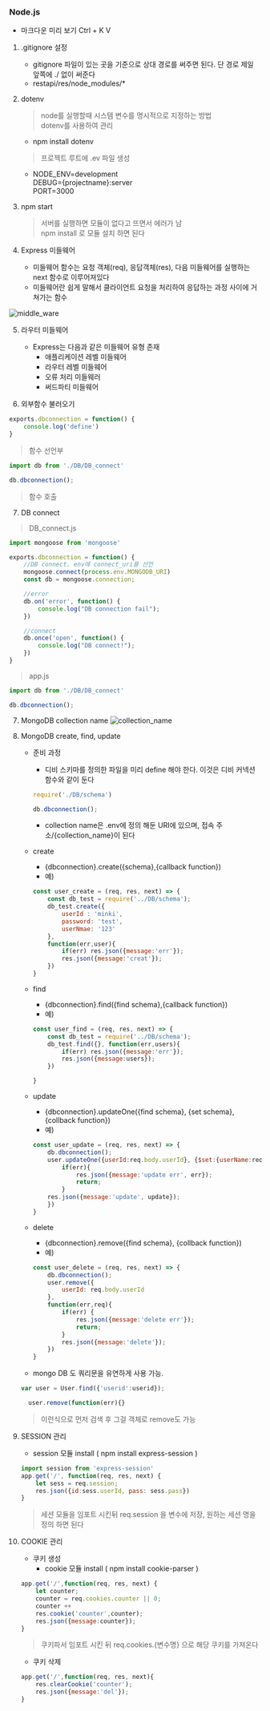 ### Node.js
* 마크다운 미리 보기 Ctrl + K V

1. .gitignore 설정
    * gitignore 파일이 있는 곳을 기준으로 상대 경로를 써주면 된다. 단 경로 제일 앞쪽에 ./ 없이 써준다
    * restapi/res/node_modules/*

2. dotenv
    >node를 실행할때 시스템 변수를 명시적으로 지정하는 방법<br>
     dotenv를 사용하여 관리
    * npm install dotenv
    >프로젝트 루트에 .ev 파일 생성
    * NODE_ENV=development<br>
      DEBUG={projectname}:server<br>
      PORT=3000

3. npm start
    >서버를 실행하면 모듈이 없다고 뜨면서 에러가 남<br>
     npm install 로 모듈 설치 하면 된다

4. Express 미들웨어
    * 미들웨어 함수는 요청 객체(req), 응답객체(res), 다음 미들웨어를 실행하는 next 함수로 이루어져있다
    * 미들웨어란 쉽게 말해서 클라이언트 요청을 처리하여 응답하는 과정 사이에 거쳐가는 함수

![middle_ware](./document_img/middleware.png)

5. 라우터 미들웨어
    * Express는 다음과 같은 미들웨어 유형 존재
        * 애플리케이션 레벨 미들웨어
        * 라우터 레벨 미들웨어
        * 오류 처리 미들웨러
        * 써드파티 미들웨어

6. 외부함수 불러오기
```js
exports.dbconnection = function() {
    console.log('define')
}
```
>함수 선언부

````js
import db from './DB/DB_connect'

db.dbconnection();

````
>함수 호출

7. DB connect

>DB_connect.js
```js
import mongoose from 'mongoose'

exports.dbconnection = function() {
    //DB connect. env에 connect_uri를 선언
    mongoose.connect(process.env.MONGODB_URI)
    const db = mongoose.connection;

    //error
    db.on('error', function() {
        console.log("DB connection fail");
    })

    //connect
    db.once('open', function() {
        console.log("DB connect!");
    })
}
```

>app.js
```js
import db from './DB/DB_connect'

db.dbconnection();
```

7. MongoDB collection name
    ![collection_name](./document_img/collection_name.png)

8. MongoDB create, find, update
    * 준비 과정
        * 디비 스키마를 정의한 파일을 미리 define 해야 한다. 이것은 디비 커넥션 함수와 같이 둔다
        ````js
        require('./DB/schema')

        db.dbconnection();
        ````
        * collection name은 .env에 정의 해둔 URI에 있으며, 접속 주소/{collection_name}이 된다

    * create
        * {dbconnection}.create({schema},{callback function})
        * 예)
        ````js
        const user_create = (req, res, next) => {
            const db_test = require('../DB/schema');
            db_test.create({
                userId : 'minki',
                password: 'test',
                userNmae: '123'
            },
            function(err,user){
                if(err) res.json({message:'err'});
                res.json({message:'creat'});
            })
        }
        ````
    
    * find
        * {dbconnection}.find({find schema},{callback function})
        * 예)
        ````js
        const user_find = (req, res, next) => {
            const db_test = require('../DB/schema');
            db_test.find({}, function(err,users){
                if(err) res.json({message:'err'});
                res.json({message:users});
            })

        }
        ````
    
    * update
        * {dbconnection}.updateOne({find schema}, {set schema}, {collback function})
        * 예)
        ```js
        const user_update = (req, res, next) => {
            db.dbconnection();
            user.updateOne({userId:req.body.userId}, {$set:{userName:req.body.userName}}, function(err,update){
                if(err){
                    res.json({message:'update err', err});
                    return;
                } 
            res.json({message:'update', update});
            })
        }
        ```
    
    * delete
        * {dbconnection}.remove({find schema}, {collback function})
        * 예)
        ```js
        const user_delete = (req, res, next) => {
            db.dbconnection();
            user.remove({
                userId: req.body.userId
            },
            function(err,req){
                if(err) {
                    res.json({message:'delete err'});
                    return;
                }
                res.json({message:'delete'});
            })
        }
        ```

    * mongo DB 도 쿼리문을 유연하게 사용 가능.
    ```js
    var user = User.find({'userid':userid});

      user.remove(function(err){}
    ```
    >이런식으로 먼저 검색 후 그걸 객체로 remove도 가능

9. SESSION 관리
    * session 모듈 install ( npm install express-session )
    ```js
    import session from 'express-session'
    app.get('/', function(req, res, next) {
        let sess = req.session;
        res.json({id:sess.userId, pass: sess.pass})
    }
    ```
    >세션 모듈을 임포트 시킨뒤 req.session 을 변수에 저장, 원하는 세션 명을 정의 하면 된다

10. COOKIE 관리
    * 쿠키 생성
        * cookie 모듈 install ( npm install cookie-parser )
    ```js
    app.get('/',function(req, res, next) {
        let counter;
        counter = req.cookies.counter || 0;
        counter ++
        res.cookie('counter',counter);
        res.json({message:counter});
    }
    ```
    > 쿠키파서 임포트 시킨 뒤 req.cookies.{변수명} 으로 해당 쿠키를 가져온다

    * 쿠키 삭제
    ```js
    app.get('/',function(req, res, next){
        res.clearCookie('counter');
        res.json({message:'del'});
    }
    ```
    